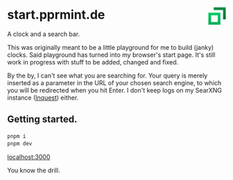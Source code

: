 # start.pprmint.de <a href="https://start.pprmint.de" target="_blank"><img align="right" height="40" src="/public/icon.svg"></a>

A clock and a search bar.

This was originally meant to be a little playground for me to build (janky) clocks. Said playground has turned into my browser's start page. It's still work in progress with stuff to be added, changed and fixed.

By the by, I can't see what you are searching for. Your query is merely inserted as a parameter in the URL of your chosen search engine, to which you will be redirected when you hit Enter. I don't keep logs on my SearXNG instance ([Inquest](https://github.com/pprmint/inquest)) either.

## Getting started.

```bash
pnpm i
pnpm dev
```

[localhost:3000](http://localhost:3000)

You know the drill.
